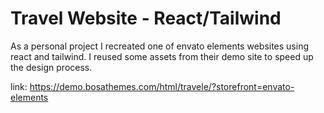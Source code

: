 # Travel Website - React/Tailwind

As a personal project I recreated one of envato elements websites using react and tailwind. I reused some assets from their demo site to speed up the design process.

link: https://demo.bosathemes.com/html/travele/?storefront=envato-elements
